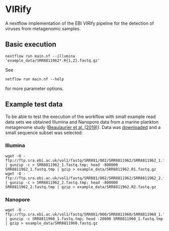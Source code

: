 # VIRify

A nextflow implementation of the EBI VIRify pipeline for the detection of viruses from metagenomic samples.

## Basic execution

````
nextflow run main.nf --illumina 'example_data/SRR8811962*.R{1,2}.fastq.gz'
````

See 

````
netflow run main.nf --help
````

for more parameter options. 


## Example test data

To be able to test the execution of the workflow with small example read data sets we obtained Illumina and Nanopore data from a marine plankton metagenome study ([Beaulaurier et al. (2019)][1]). Data was [downloaded][2] and a small sequence subset was selected:

### Illumina

````
wget -O - ftp://ftp.sra.ebi.ac.uk/vol1/fastq/SRR881/002/SRR8811962/SRR8811962_1.fastq.gz | gunzip -c > SRR8811962_1.fastq.tmp; head -800000 SRR8811962_1.fastq.tmp | gzip > example_data/SRR8811962.R1.fastq.gz
wget -O - ftp://ftp.sra.ebi.ac.uk/vol1/fastq/SRR881/002/SRR8811962/SRR8811962_2.fastq.gz | gunzip -c > SRR8811962_2.fastq.tmp; head -800000 SRR8811962_2.fastq.tmp | gzip > example_data/SRR8811962.R2.fastq.gz
````

### Nanopore 

````
wget -O - ftp://ftp.sra.ebi.ac.uk/vol1/fastq/SRR881/000/SRR8811960/SRR8811960_1.fastq.gz | gunzip -c SRR8811960_1.fastq.tmp; head -20000 SRR8811960_1.fastq.tmp | gzip > example_data/SRR8811960.fastq.gz
````




[1]: https://www.biorxiv.org/content/10.1101/619684v1
[2]: https://www.ebi.ac.uk/ena/browser/view/PRJNA529454